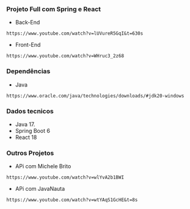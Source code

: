 ### Projeto Full com Spring e React
* Back-End
```
https://www.youtube.com/watch?v=lUVureR5GqI&t=630s
```

* Front-End
```
https://www.youtube.com/watch?v=WHruc3_2z68
```

### Dependências

* Java
```
https://www.oracle.com/java/technologies/downloads/#jdk20-windows
```

### Dados tecnicos
* Java 17.
* Spring Boot 6
* React 18

### Outros Projetos
* APi com Michele Brito
```
https://www.youtube.com/watch?v=wlYvA2b1BWI
```

* APi com JavaNauta
```
https://www.youtube.com/watch?v=wtYAqS1GcHE&t=8s
```